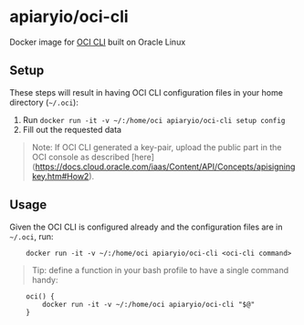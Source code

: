 # apiaryio/oci-cli

Docker image for [OCI CLI](https://github.com/oracle/oci-cli) built on Oracle Linux

## Setup

These steps will result in having OCI CLI configuration files in your home directory (`~/.oci`):

1. Run ```docker run -it -v ~/:/home/oci apiaryio/oci-cli setup config```
1. Fill out the requested data

> Note: If OCI CLI generated a key-pair, upload the public part in the OCI console as described [here]     (https://docs.cloud.oracle.com/iaas/Content/API/Concepts/apisigningkey.htm#How2).

## Usage

Given the OCI CLI is configured already and the configuration files are in `~/.oci`, run:

```
    docker run -it -v ~/:/home/oci apiaryio/oci-cli <oci-cli command>
```

> Tip: define a function in your bash profile to have a single command handy:

```
    oci() {
        docker run -it -v ~/:/home/oci apiaryio/oci-cli "$@"
    }
```
